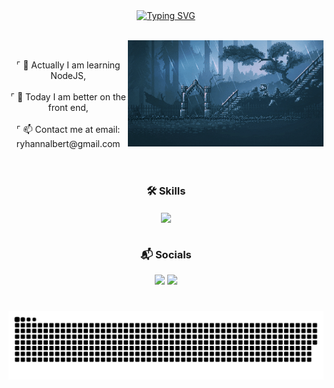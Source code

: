 <div align="center">
  <a href="https://git.io/typing-svg" align="center">
    <img src="https://readme-typing-svg.demolab.com?font=Fira+Code&weight=600&pause=940&color=6f9dc3&width=435&lines=%E2%9C%A6+Welcome+to+my+profile+%E2%9C%A6;%C2%BB+Hello+World!+I+am+Ryhan+Nalbert+%C2%AB" alt="Typing SVG" />
  </a>
</div><br>

<img align="right" alt="" height="170px" src="./src/rain.gif"><br>

<div style="text-align: center;" align="left">
⌜ 🔭 Actually I am learning NodeJS,<br><br>
⌜ 🎨 Today I am better on the front end,<br><br>
⌜ 📫 Contact me at email: ryhannalbert@gmail.com<br>
</div><br>

#

<div align="center">
  
  ### 🛠️ Skills
</div>

<div style="text-align: center;" align="center">
  <img align="center" src="https://skillicons.dev/icons?i=html,css,js,py,nodejs,tailwind,git,github,figma,mysql">
</div><br>

<div align="center">
  
  ### 📬 Socials
</div>

<div style="text-align: center;" align="center">
  <a href="ryhannalbert@gmail.com"><img src="https://skillicons.dev/icons?i=gmail" target="_blank" ></a>
  <a href="https://www.linkedin.com/in/rnalbert/" target="_blank"><img src="https://skillicons.dev/icons?i=linkedin" target="_blank"></a> 
</div>

#
<picture align="center">
  <img align="center" alt="github contribution grid snake animation" src="./src/github-user-contribution.svg">
</picture>
